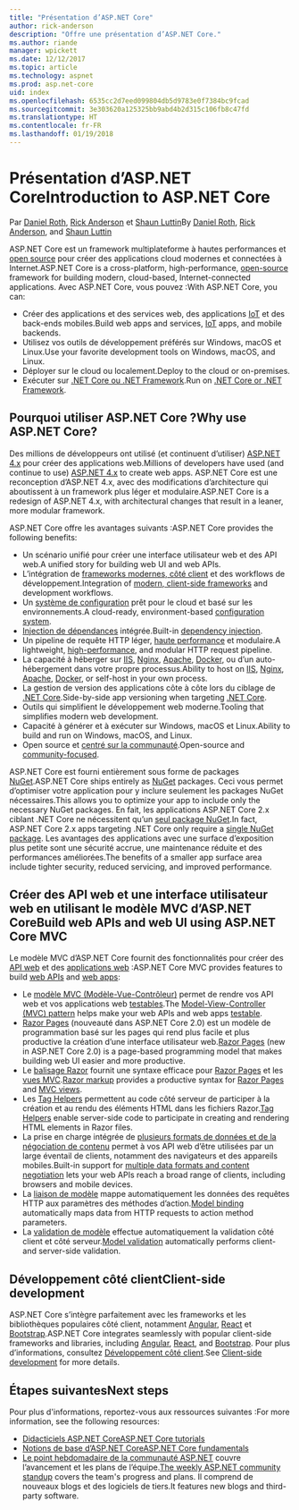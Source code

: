 ```yaml
---
title: "Présentation d’ASP.NET Core"
author: rick-anderson
description: "Offre une présentation d’ASP.NET Core."
ms.author: riande
manager: wpickett
ms.date: 12/12/2017
ms.topic: article
ms.technology: aspnet
ms.prod: asp.net-core
uid: index
ms.openlocfilehash: 6535cc2d7eed099804db5d9783e0f7384bc9fcad
ms.sourcegitcommit: 3e303620a125325bb9abd4b2d315c106fb8c47fd
ms.translationtype: HT
ms.contentlocale: fr-FR
ms.lasthandoff: 01/19/2018
---
```

# <a name="introduction-to-aspnet-core"></a><span data-ttu-id="b0fae-103">Présentation d’ASP.NET Core</span><span class="sxs-lookup"><span data-stu-id="b0fae-103">Introduction to ASP.NET Core</span></span>

<span data-ttu-id="b0fae-104">Par [Daniel Roth](https://github.com/danroth27), [Rick Anderson](https://twitter.com/RickAndMSFT) et [Shaun Luttin](https://twitter.com/dicshaunary)</span><span class="sxs-lookup"><span data-stu-id="b0fae-104">By [Daniel Roth](https://github.com/danroth27), [Rick Anderson](https://twitter.com/RickAndMSFT), and [Shaun Luttin](https://twitter.com/dicshaunary)</span></span>

<span data-ttu-id="b0fae-105">ASP.NET Core est un framework multiplateforme à hautes performances et [open source](https://github.com/aspnet/home) pour créer des applications cloud modernes et connectées à Internet.</span><span class="sxs-lookup"><span data-stu-id="b0fae-105">ASP.NET Core is a cross-platform, high-performance, [open-source](https://github.com/aspnet/home) framework for building modern, cloud-based, Internet-connected applications.</span></span> <span data-ttu-id="b0fae-106">Avec ASP.NET Core, vous pouvez :</span><span class="sxs-lookup"><span data-stu-id="b0fae-106">With ASP.NET Core, you can:</span></span>

* <span data-ttu-id="b0fae-107">Créer des applications et des services web, des applications [IoT](https://www.microsoft.com/internet-of-things/) et des back-ends mobiles.</span><span class="sxs-lookup"><span data-stu-id="b0fae-107">Build web apps and services, [IoT](https://www.microsoft.com/internet-of-things/) apps, and mobile backends.</span></span>
* <span data-ttu-id="b0fae-108">Utilisez vos outils de développement préférés sur Windows, macOS et Linux.</span><span class="sxs-lookup"><span data-stu-id="b0fae-108">Use your favorite development tools on Windows, macOS, and Linux.</span></span>
* <span data-ttu-id="b0fae-109">Déployer sur le cloud ou localement.</span><span class="sxs-lookup"><span data-stu-id="b0fae-109">Deploy to the cloud or on-premises.</span></span>
* <span data-ttu-id="b0fae-110">Exécuter sur [.NET Core ou .NET Framework](https://docs.microsoft.com/dotnet/articles/standard/choosing-core-framework-server).</span><span class="sxs-lookup"><span data-stu-id="b0fae-110">Run on [.NET Core or .NET Framework](https://docs.microsoft.com/dotnet/articles/standard/choosing-core-framework-server).</span></span>

## <a name="why-use-aspnet-core"></a><span data-ttu-id="b0fae-111">Pourquoi utiliser ASP.NET Core ?</span><span class="sxs-lookup"><span data-stu-id="b0fae-111">Why use ASP.NET Core?</span></span>

<span data-ttu-id="b0fae-112">Des millions de développeurs ont utilisé (et continuent d’utiliser) [ASP.NET 4.x](https://docs.microsoft.com/en-us/aspnet/overview) pour créer des applications web.</span><span class="sxs-lookup"><span data-stu-id="b0fae-112">Millions of developers have used (and continue to use) [ASP.NET 4.x](https://docs.microsoft.com/en-us/aspnet/overview) to create web apps.</span></span> <span data-ttu-id="b0fae-113">ASP.NET Core est une reconception d’ASP.NET 4.x, avec des modifications d’architecture qui aboutissent à un framework plus léger et modulaire.</span><span class="sxs-lookup"><span data-stu-id="b0fae-113">ASP.NET Core is a redesign of ASP.NET 4.x, with architectural changes that result in a leaner, more modular framework.</span></span>

<span data-ttu-id="b0fae-114">ASP.NET Core offre les avantages suivants :</span><span class="sxs-lookup"><span data-stu-id="b0fae-114">ASP.NET Core provides the following benefits:</span></span>

* <span data-ttu-id="b0fae-115">Un scénario unifié pour créer une interface utilisateur web et des API web.</span><span class="sxs-lookup"><span data-stu-id="b0fae-115">A unified story for building web UI and web APIs.</span></span>
* <span data-ttu-id="b0fae-116">L’intégration de [frameworks modernes, côté client](xref:client-side/index) et des workflows de développement.</span><span class="sxs-lookup"><span data-stu-id="b0fae-116">Integration of [modern, client-side frameworks](xref:client-side/index) and development workflows.</span></span>
* <span data-ttu-id="b0fae-117">Un [système de configuration](xref:fundamentals/configuration/index) prêt pour le cloud et basé sur les environnements.</span><span class="sxs-lookup"><span data-stu-id="b0fae-117">A cloud-ready, environment-based [configuration system](xref:fundamentals/configuration/index).</span></span>
* <span data-ttu-id="b0fae-118">[Injection de dépendances](xref:fundamentals/dependency-injection) intégrée.</span><span class="sxs-lookup"><span data-stu-id="b0fae-118">Built-in [dependency injection](xref:fundamentals/dependency-injection).</span></span>
* <span data-ttu-id="b0fae-119">Un pipeline de requête HTTP léger, [haute performance](https://github.com/aspnet/benchmarks) et modulaire.</span><span class="sxs-lookup"><span data-stu-id="b0fae-119">A lightweight, [high-performance](https://github.com/aspnet/benchmarks), and modular HTTP request pipeline.</span></span>
* <span data-ttu-id="b0fae-120">La capacité à héberger sur [IIS](xref:host-and-deploy/iis/index), [Nginx](xref:host-and-deploy/linux-nginx), [Apache](xref:host-and-deploy/linux-apache), [Docker](xref:host-and-deploy/docker/index), ou d’un auto-hébergement dans votre propre processus.</span><span class="sxs-lookup"><span data-stu-id="b0fae-120">Ability to host on [IIS](xref:host-and-deploy/iis/index), [Nginx](xref:host-and-deploy/linux-nginx), [Apache](xref:host-and-deploy/linux-apache), [Docker](xref:host-and-deploy/docker/index), or self-host in your own process.</span></span>
* <span data-ttu-id="b0fae-121">La gestion de version des applications côte à côte lors du ciblage de [.NET Core](https://docs.microsoft.com/dotnet/articles/standard/choosing-core-framework-server).</span><span class="sxs-lookup"><span data-stu-id="b0fae-121">Side-by-side app versioning when targeting [.NET Core](https://docs.microsoft.com/dotnet/articles/standard/choosing-core-framework-server).</span></span>
* <span data-ttu-id="b0fae-122">Outils qui simplifient le développement web moderne.</span><span class="sxs-lookup"><span data-stu-id="b0fae-122">Tooling that simplifies modern web development.</span></span>
* <span data-ttu-id="b0fae-123">Capacité à générer et à exécuter sur Windows, macOS et Linux.</span><span class="sxs-lookup"><span data-stu-id="b0fae-123">Ability to build and run on Windows, macOS, and Linux.</span></span>
* <span data-ttu-id="b0fae-124">Open source et [centré sur la communauté](https://live.asp.net/).</span><span class="sxs-lookup"><span data-stu-id="b0fae-124">Open-source and [community-focused](https://live.asp.net/).</span></span>

<span data-ttu-id="b0fae-125">ASP.NET Core est fourni entièrement sous forme de packages [NuGet](https://www.nuget.org/).</span><span class="sxs-lookup"><span data-stu-id="b0fae-125">ASP.NET Core ships entirely as [NuGet](https://www.nuget.org/) packages.</span></span> <span data-ttu-id="b0fae-126">Ceci vous permet d’optimiser votre application pour y inclure seulement les packages NuGet nécessaires.</span><span class="sxs-lookup"><span data-stu-id="b0fae-126">This allows you to optimize your app to include only the necessary NuGet packages.</span></span> <span data-ttu-id="b0fae-127">En fait, les applications ASP.NET Core 2.x ciblant .NET Core ne nécessitent qu’un [seul package NuGet](xref:fundamentals/metapackage).</span><span class="sxs-lookup"><span data-stu-id="b0fae-127">In fact, ASP.NET Core 2.x apps targeting .NET Core only require a [single NuGet package](xref:fundamentals/metapackage).</span></span> <span data-ttu-id="b0fae-128">Les avantages des applications avec une surface d’exposition plus petite sont une sécurité accrue, une maintenance réduite et des performances améliorées.</span><span class="sxs-lookup"><span data-stu-id="b0fae-128">The benefits of a smaller app surface area include tighter security, reduced servicing, and improved performance.</span></span>

## <a name="build-web-apis-and-web-ui-using-aspnet-core-mvc"></a><span data-ttu-id="b0fae-129">Créer des API web et une interface utilisateur web en utilisant le modèle MVC d’ASP.NET Core</span><span class="sxs-lookup"><span data-stu-id="b0fae-129">Build web APIs and web UI using ASP.NET Core MVC</span></span>

<span data-ttu-id="b0fae-130">Le modèle MVC d’ASP.NET Core fournit des fonctionnalités pour créer des [API web](xref:tutorials/index#build-web-apis) et des [applications web](xref:tutorials/index#build-web-apps) :</span><span class="sxs-lookup"><span data-stu-id="b0fae-130">ASP.NET Core MVC provides features to build [web APIs](xref:tutorials/index#build-web-apis) and [web apps](xref:tutorials/index#build-web-apps):</span></span>

* <span data-ttu-id="b0fae-131">Le [modèle MVC (Modèle-Vue-Contrôleur)](xref:mvc/overview) permet de rendre vos API web et vos applications web [testables](testing/index.md).</span><span class="sxs-lookup"><span data-stu-id="b0fae-131">The [Model-View-Controller (MVC) pattern](xref:mvc/overview) helps make your web APIs and web apps [testable](testing/index.md).</span></span>
* <span data-ttu-id="b0fae-132">[Razor Pages](xref:mvc/razor-pages/index) (nouveauté dans ASP.NET Core 2.0) est un modèle de programmation basé sur les pages qui rend plus facile et plus productive la création d’une interface utilisateur web.</span><span class="sxs-lookup"><span data-stu-id="b0fae-132">[Razor Pages](xref:mvc/razor-pages/index) (new in ASP.NET Core 2.0) is a page-based programming model that makes building web UI easier and more productive.</span></span>
* <span data-ttu-id="b0fae-133">Le [balisage Razor](xref:mvc/views/razor) fournit une syntaxe efficace pour [Razor Pages](xref:mvc/razor-pages/index) et les [vues MVC](xref:mvc/views/overview).</span><span class="sxs-lookup"><span data-stu-id="b0fae-133">[Razor markup](xref:mvc/views/razor) provides a productive syntax for [Razor Pages](xref:mvc/razor-pages/index) and [MVC views](xref:mvc/views/overview).</span></span>
* <span data-ttu-id="b0fae-134">Les [Tag Helpers](xref:mvc/views/tag-helpers/intro) permettent au code côté serveur de participer à la création et au rendu des éléments HTML dans les fichiers Razor.</span><span class="sxs-lookup"><span data-stu-id="b0fae-134">[Tag Helpers](xref:mvc/views/tag-helpers/intro) enable server-side code to participate in creating and rendering HTML elements in Razor files.</span></span>
* <span data-ttu-id="b0fae-135">La prise en charge intégrée de [plusieurs formats de données et de la négociation de contenu](mvc/models/formatting.md) permet à vos API web d’être utilisées par un large éventail de clients, notamment des navigateurs et des appareils mobiles.</span><span class="sxs-lookup"><span data-stu-id="b0fae-135">Built-in support for [multiple data formats and content negotiation](mvc/models/formatting.md) lets your web APIs reach a broad range of clients, including browsers and mobile devices.</span></span>
* <span data-ttu-id="b0fae-136">La [liaison de modèle](xref:mvc/models/model-binding) mappe automatiquement les données des requêtes HTTP aux paramètres des méthodes d’action.</span><span class="sxs-lookup"><span data-stu-id="b0fae-136">[Model binding](xref:mvc/models/model-binding) automatically maps data from HTTP requests to action method parameters.</span></span>
* <span data-ttu-id="b0fae-137">La [validation de modèle](xref:mvc/models/validation) effectue automatiquement la validation côté client et côté serveur.</span><span class="sxs-lookup"><span data-stu-id="b0fae-137">[Model validation](xref:mvc/models/validation) automatically performs client- and server-side validation.</span></span>

## <a name="client-side-development"></a><span data-ttu-id="b0fae-138">Développement côté client</span><span class="sxs-lookup"><span data-stu-id="b0fae-138">Client-side development</span></span>

<span data-ttu-id="b0fae-139">ASP.NET Core s’intègre parfaitement avec les frameworks et les bibliothèques populaires côté client, notamment [Angular](xref:spa/angular), [React](xref:spa/react) et [Bootstrap](xref:client-side/bootstrap).</span><span class="sxs-lookup"><span data-stu-id="b0fae-139">ASP.NET Core integrates seamlessly with popular client-side frameworks and libraries, including [Angular](xref:spa/angular), [React](xref:spa/react), and [Bootstrap](xref:client-side/bootstrap).</span></span> <span data-ttu-id="b0fae-140">Pour plus d’informations, consultez [Développement côté client](xref:client-side/index).</span><span class="sxs-lookup"><span data-stu-id="b0fae-140">See [Client-side development](xref:client-side/index) for more details.</span></span>

## <a name="next-steps"></a><span data-ttu-id="b0fae-141">Étapes suivantes</span><span class="sxs-lookup"><span data-stu-id="b0fae-141">Next steps</span></span>

<span data-ttu-id="b0fae-142">Pour plus d'informations, reportez-vous aux ressources suivantes :</span><span class="sxs-lookup"><span data-stu-id="b0fae-142">For more information, see the following resources:</span></span>

* [<span data-ttu-id="b0fae-143">Didacticiels ASP.NET Core</span><span class="sxs-lookup"><span data-stu-id="b0fae-143">ASP.NET Core tutorials</span></span>](xref:tutorials/index)
* [<span data-ttu-id="b0fae-144">Notions de base d’ASP.NET Core</span><span class="sxs-lookup"><span data-stu-id="b0fae-144">ASP.NET Core fundamentals</span></span>](xref:fundamentals/index)
* <span data-ttu-id="b0fae-145">[Le point hebdomadaire de la communauté ASP.NET](https://live.asp.net/) couvre l’avancement et les plans de l’équipe.</span><span class="sxs-lookup"><span data-stu-id="b0fae-145">[The weekly ASP.NET community standup](https://live.asp.net/) covers the team's progress and plans.</span></span> <span data-ttu-id="b0fae-146">Il comprend de nouveaux blogs et des logiciels de tiers.</span><span class="sxs-lookup"><span data-stu-id="b0fae-146">It features new blogs and third-party software.</span></span>
